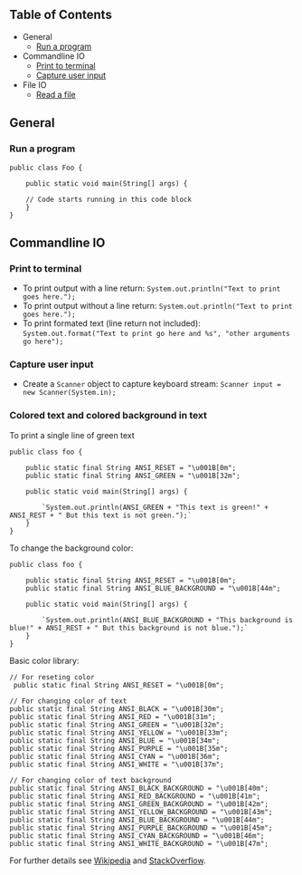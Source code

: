 ## Table of Contents
- General
  - [Run a program](#run-a-program)
- Commandline IO
  - [Print to terminal](#print-to-terminal)
  - [Capture user input](#capture-user-input)
- File IO
  - [Read a file](#read-a-file)

## General
### Run a program
```
public class Foo {

    public static void main(String[] args) {
    
    // Code starts running in this code block
    }
}
```

## Commandline IO
### Print to terminal
- To print output with a line return: `System.out.println("Text to print goes here.");`
- To print output without a line return: `System.out.println("Text to print goes here.");`
- To print formated text (line return not included): `System.out.format("Text to print go here and %s", "other arguments go here");`

### Capture user input
- Create a `Scanner` object to capture keyboard stream: `Scanner input = new Scanner(System.in);`

### Colored text and colored background in text
To print a single line of green text
```
public class foo {

    public static final String ANSI_RESET = "\u001B[0m";
    public static final String ANSI_GREEN = "\u001B[32m";

    public static void main(String[] args) {
    
        `System.out.println(ANSI_GREEN + "This text is green!" + ANSI_REST + " But this text is not green.");`
    }
}
```

To change the background color:
```
public class foo {

    public static final String ANSI_RESET = "\u001B[0m";
    public static final String ANSI_BLUE_BACKGROUND = "\u001B[44m";

    public static void main(String[] args) {
    
        `System.out.println(ANSI_BLUE_BACKGROUND + "This background is blue!" + ANSI_REST + " But this background is not blue.");`
    }
}
```

Basic color library:
```
// For reseting color
 public static final String ANSI_RESET = "\u001B[0m";
 
// For changing color of text
public static final String ANSI_BLACK = "\u001B[30m";
public static final String ANSI_RED = "\u001B[31m";
public static final String ANSI_GREEN = "\u001B[32m";
public static final String ANSI_YELLOW = "\u001B[33m";
public static final String ANSI_BLUE = "\u001B[34m";
public static final String ANSI_PURPLE = "\u001B[35m";
public static final String ANSI_CYAN = "\u001B[36m";
public static final String ANSI_WHITE = "\u001B[37m"; 

// For changing color of text background
public static final String ANSI_BLACK_BACKGROUND = "\u001B[40m";
public static final String ANSI_RED_BACKGROUND = "\u001B[41m";
public static final String ANSI_GREEN_BACKGROUND = "\u001B[42m";
public static final String ANSI_YELLOW_BACKGROUND = "\u001B[43m";
public static final String ANSI_BLUE_BACKGROUND = "\u001B[44m";
public static final String ANSI_PURPLE_BACKGROUND = "\u001B[45m";
public static final String ANSI_CYAN_BACKGROUND = "\u001B[46m";
public static final String ANSI_WHITE_BACKGROUND = "\u001B[47m";
```

For further details see [Wikipedia](https://en.wikipedia.org/wiki/ANSI_escape_code#Colors)
and [StackOverflow](https://stackoverflow.com/questions/5762491/how-to-print-color-in-console-using-system-out-println).
